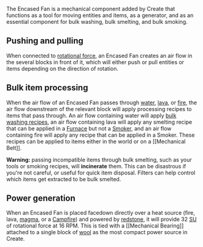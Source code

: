 The Encased Fan is a mechanical component added by Create that functions as a tool for moving entities and items, as a generator, and as an essential component for bulk washing, bulk smelting, and bulk smoking.

## Pushing and pulling

When connected to [rotational force](The-Basics-of-Rotation-in-Create), an Encased Fan creates an air flow in the several blocks in front of it, which will either push or pull entities or items depending on the direction of rotation.

## Bulk item processing

When the air flow of an Encased Fan passes through [water](http://minecraft.gamepedia.com/Water), [lava](http://minecraft.gamepedia.com/Lava), or [fire](http://minecraft.gamepedia.com/Fire), the air flow downstream of the relevant block will apply processing recipes to items that pass through. An air flow containing water will apply [bulk washing recipes](Bulk-Washing-Recipes), an air flow containing lava will apply any smelting recipe that can be applied in a [Furnace](http://minecraft.gamepedia.com/Furnace) but not a [Smoker](http://minecraft.gamepedia.com/Smoker), and an air flow containing fire will apply any recipe that can be applied in a Smoker. These recipes can be applied to items either in the world or on a [[Mechanical Belt]].

**Warning:** passing incompatible items through bulk smelting, such as your tools or smoking recipes, will **incinerate** them. This can be disastrous if you're not careful, or useful for quick item disposal. Filters can help control which items get extracted to be bulk smelted.

## Power generation

When an Encased Fan is placed facedown directly over a heat source (fire, lava, [magma](http://minecraft.gamepedia.com/Magma), or a [Campfire](http://minecraft.gamepedia.com/Campfire)) and powered by [redstone](http://minecraft.gamepedia.com/Redstone), it will provide 32 [SU](Stress-Units%2C-Capacity-and-Impact) of rotational force at 16 RPM. This is tied with a [[Mechanical Bearing]] attached to a single block of [wool](http://minecraft.gamepedia.com/Wool) as the most compact power source in Create.